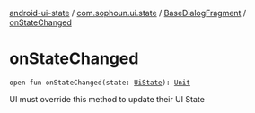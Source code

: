 [android-ui-state](../../index.md) / [com.sophoun.ui.state](../index.md) / [BaseDialogFragment](index.md) / [onStateChanged](./on-state-changed.md)

# onStateChanged

`open fun onStateChanged(state: `[`UiState`](../../com.sophoun.ui.state.state/-ui-state/index.md)`): `[`Unit`](https://kotlinlang.org/api/latest/jvm/stdlib/kotlin/-unit/index.html)

UI must override this method to update their
UI State


